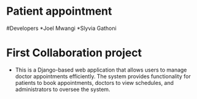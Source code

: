 # Patient appointment 
#Developers *Joel Mwangi
            *Slyvia Gathoni 
# First Collaboration project
* This is a Django-based web application 
that allows users to manage doctor appointments 
efficiently. The system provides functionality
for patients to book appointments, doctors to 
view schedules,
and administrators to oversee the system.
